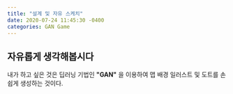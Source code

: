 ```yaml
---
title: "설계 및 자유 스케치"
date: 2020-07-24 11:45:30 -0400
categories: GAN Game
---
```


## 자유롭게 생각해봅시다

내가 하고 싶은 것은 딥러닝 기법인 **"GAN"** 을 이용하여  맵 배경 일러스트 및 도트를 손쉽게 생성하는 것이다.  
